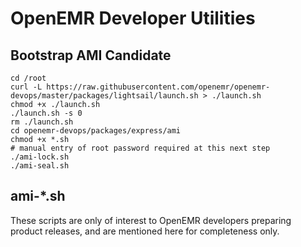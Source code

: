 # OpenEMR Developer Utilities

## Bootstrap AMI Candidate

```
cd /root
curl -L https://raw.githubusercontent.com/openemr/openemr-devops/master/packages/lightsail/launch.sh > ./launch.sh
chmod +x ./launch.sh
./launch.sh -s 0
rm ./launch.sh
cd openemr-devops/packages/express/ami
chmod +x *.sh
# manual entry of root password required at this next step
./ami-lock.sh
./ami-seal.sh
```

## ami-\*.sh

These scripts are only of interest to OpenEMR developers preparing product releases, and are mentioned here for completeness only.
